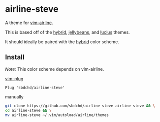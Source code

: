 # airline-steve

A theme for [vim-airline](https://github.com/bling/vim-airline).

This is based off of the [hybrid](https://github.com/bling/vim-airline/blob/master/autoload/airline/themes/hybrid.vim), [jellybeans](https://github.com/bling/vim-airline/blob/master/autoload/airline/themes/jellybeans.vim), and [lucius](https://github.com/bling/vim-airline/blob/master/autoload/airline/themes/lucius.vim) themes.

It should ideally be paired with the [hybrid](https://github.com/w0ng/vim-hybrid) color scheme.

## Install

*Note:* This color scheme depends on vim-airline.

[vim-plug](https://github.com/junegunn/vim-plug)

```vimscript
Plug 'sbdchd/airline-steve'
```

manually

```bash
git clone https://github.com/sbdchd/airline-steve airline-steve && \
cd airline-steve && \
mv airline-steve ~/.vim/autoload/airline/themes
```
